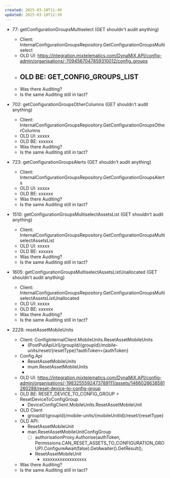 ```yaml
---
created: 2025-03-10T11:49
updated: 2025-03-10T12:39
---
```

- 77:  getConfigurationGroupsMultiselect (GET shouldn't audit anything)
   - Client: InternalConfigurationGroupsRepository.GetConfigurationGroupsMultiselect
   - OLD UI: https://integration.mixtelematics.com/DynaMiX.API/config-admin/organisations/-7094567047859310012/config_groups
   - OLD BE: GET_CONFIG_GROUPS_LIST
	   - 
   - Was there Auditing?
   - Is the same Auditing still in tact?

- 702:  getConfigurationGroupsOtherColumns (GET shouldn't audit anything)
   - Client: InternalConfigurationGroupsRepository.GetConfigurationGroupsOtherColumns
   - OLD UI: xxxxx
   - OLD BE: xxxxxx
   - Was there Auditing?
   - Is the same Auditing still in tact?

- 723:  getConfigurationGroupsAlerts (GET shouldn't audit anything)
   - Client: InternalConfigurationGroupsRepository.GetConfigurationGroupsAlerts
   - OLD UI: xxxxx
   - OLD BE: xxxxxx
   - Was there Auditing?
   - Is the same Auditing still in tact?

- 1510: getConfigurationGroupsMultiselectAssetsList (GET shouldn't audit anything)
   - Client: InternalConfigurationGroupsRepository.GetConfigurationGroupsMultiselectAssetsList
   - OLD UI: xxxxx
   - OLD BE: xxxxxx
   - Was there Auditing?
   - Is the same Auditing still in tact?

- 1605: getConfigurationGroupsMultiselectAssetsListUnallocated (GET shouldn't audit anything)
   - Client: InternalConfigurationGroupsRepository.GetConfigurationGroupsMultiselectAssetsListUnallocated
   - OLD UI: xxxxx
   - OLD BE: xxxxxx
   - Was there Auditing?
   - Is the same Auditing still in tact?

- 2228: resetAssetMobileUnits
	- Client: ConfigInternalClient.MobileUnits.ResetAssetMobileUnits
		- {PostPutApiUrl}/groupId/{groupId}/mobile-units/reset/{resetType}?authToken={authToken}
	- Config.Api
		- ResetAssetMobileUnits
		- mum.ResetAssetMobileUnits
		- 
	- OLD UI: https://integration.mixtelematics.com/DynaMiX.API/config-admin/organisations/-1983255592473789111/assets/1466026638581260288/reset-device-to-config-group
	- OLD BE: RESET_DEVICE_TO_CONFIG_GROUP > ResetDeviceToConfigGroup
		- DeviceConfigClient.MobileUnits.ResetAssetMobileUnit
	- OLD Client
		- groupId/{groupId}/mobile-units/{mobileUnitId}/reset/{resetType}
	- OLD API:
		- ResetAssetMobileUnit
		- man.ResetAssetMobileUnitConfigGroup
			- [ ] authorisationProxy.Authorise(authToken, Permissions.CAN_RESET_ASSETS_TO_CONFIGURATION_GROUP).ConfigureAwait(false).GetAwaiter().GetResult();
			- ResetAssetMobileUnit
				- xxxxxxxxxxxxxxxxxx
   - Was there Auditing?
   - Is the same Auditing still in tact?
